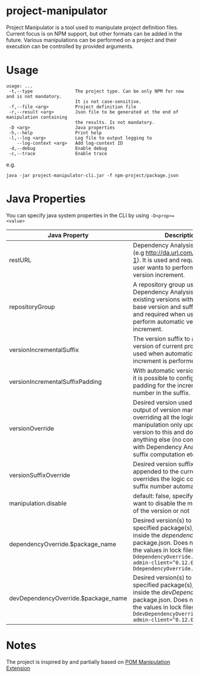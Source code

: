 # project-manipulator

Project Manipulator is a tool used to manipulate project definition files. Current focus is on NPM support, but other formats can be added in the future.
Various manipulations can be performed on a project and their execution can be controlled by provided arguments.


# Usage

```
usage: ...
 -t,--type                The project type. Can be only NPM for now and is not mandatory.
                          It is not case-sensitive.
 -f,--file <arg>          Project definition file
 -r,--result <arg>        Json file to be generated at the end of manipulation containing
                          the results. Is not mandatory.
 -D <arg>                 Java properties
 -h,--help                Print help
 -l,--log <arg>           Log file to output logging to
    --log-context <arg>   Add log-context ID
 -d,--debug               Enable debug
 -c,--trace               Enable trace
```
e.g.
```
java -jar project-manipulator-cli.jar -f npm-project/package.json
```

# Java Properties

You can specify java system properties in the CLI by using `-D<prop>=<value>`

| Java Property | Description |
| --- | --- |
| restURL | Dependency Analysis REST URL (e.g http://da.url.com/da/rest/v-1). It is used and required when user wants to perform automatic version increment. |
| repositoryGroup | A repository group used by Dependency Analysis to read existing versions with the same base version and suffix. It is used and required when user wants to perform automatic version increment. |
| versionIncrementalSuffix | The version suffix to append to version of current project. It is used when automatic version increment is performed. |
| versionIncrementalSuffixPadding | With automatic version increment, it is possible to configure zero-padding for the incremented number in the suffix. |
| versionOverride | Desired version used as the output of version manipulation overriding all the logic. If set, the manipulation only updates project version to this and does not do anything else (no communication with Dependency Analysis, no suffix computation etc). |
| versionSuffixOverride | Desired version suffix, that will be appended to the current version. It overrides the logic computing the suffix number automatically. |
| manipulation.disable | default: false, specify whether you want to disable the manipulation of the version or not |
| dependencyOverride.$package_name | Desired version(s) to apply to the specified package(s), if listed inside the _dependencies_ in package.json. Does not replace the values in lock files. Example: `-DdependencyOverride.keycloak-admin-client=^0.12.0 -DdependencyOverride.async=1.5.2`|
| devDependencyOverride.$package_name | Desired version(s) to apply to the specified package(s), if listed inside the _devDependencies_ in package.json. Does not replace the values in lock files. Example: `-DdevDependencyOverride.keycloak-admin-client=^0.12.0`|


# Notes

The project is inspired by and partially based on
[POM Manipulation Extension](https://github.com/release-engineering/pom-manipulation-ext)

